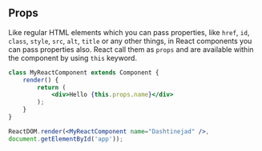 ## Props

Like regular HTML elements which you can pass properties, like `href`, `id`, `class`,
`style`, `src`, `alt`, `title` or any other things, in React components you can 
pass properties also. React call them as `props` and are available within the
component by using `this` keyword.

```jsx
class MyReactComponent extends Component {
    render() {
        return (
            <div>Hello {this.props.name}</div>
        );
    }
}

ReactDOM.render(<MyReactComponent name="Dashtinejad" />,
document.getElementById('app'));
```

